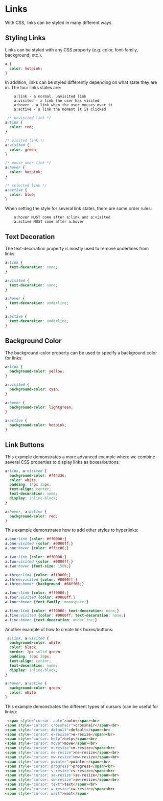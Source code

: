 # Links

With CSS, links can be styled in many different ways.

## Styling Links
Links can be styled with any CSS property (e.g. color, font-family, background, etc.).

```css
a {
  color: hotpink;
}
```

In addition, links can be styled differently depending on what state they are in.
The four links states are:
```
    a:link - a normal, unvisited link
    a:visited - a link the user has visited
    a:hover - a link when the user mouses over it
    a:active - a link the moment it is clicked
```

```css
 /* unvisited link */
a:link {
  color: red;
}

/* visited link */
a:visited {
  color: green;
}

/* mouse over link */
a:hover {
  color: hotpink;
}

/* selected link */
a:active {
  color: blue;
} 
```

When setting the style for several link states, there are some order rules:
```
    a:hover MUST come after a:link and a:visited
    a:active MUST come after a:hover
```

## Text Decoration
The text-decoration property is mostly used to remove underlines from links:
```css
a:link {
  text-decoration: none;
}

a:visited {
  text-decoration: none;
}

a:hover {
  text-decoration: underline;
}

a:active {
  text-decoration: underline;
}
```

## Background Color
The background-color property can be used to specify a background color for links:
```css
a:link {
  background-color: yellow;
}

a:visited {
  background-color: cyan;
}

a:hover {
  background-color: lightgreen;
}

a:active {
  background-color: hotpink;
} 
```

## Link Buttons
This example demonstrates a more advanced example where we combine several CSS properties to display links as boxes/buttons:
```css
a:link, a:visited {
  background-color: #f44336;
  color: white;
  padding: 14px 25px;
  text-align: center;
  text-decoration: none;
  display: inline-block;
}

a:hover, a:active {
  background-color: red;
}
```

This example demonstrates how to add other styles to hyperlinks:
```css
a.one:link {color: #ff0000;}
a.one:visited {color: #0000ff;}
a.one:hover {color: #ffcc00;}

a.two:link {color: #ff0000;}
a.two:visited {color: #0000ff;}
a.two:hover {font-size: 150%;}

a.three:link {color: #ff0000;}
a.three:visited {color: #0000ff;}
a.three:hover {background: #66ff66;}

a.four:link {color: #ff0000;}
a.four:visited {color: #0000ff;}
a.four:hover {font-family: monospace;}

a.five:link {color: #ff0000; text-decoration: none;}
a.five:visited {color: #0000ff; text-decoration: none;}
a.five:hover {text-decoration: underline;}
```

Another example of how to create link boxes/buttons:
```css
 a:link, a:visited {
  background-color: white;
  color: black;
  border: 2px solid green;
  padding: 10px 20px;
  text-align: center;
  text-decoration: none;
  display: inline-block;
}

a:hover, a:active {
  background-color: green;
  color: white;
}
```

This example demonstrates the different types of cursors (can be useful for links):
```html
 <span style="cursor: auto">auto</span><br>
<span style="cursor: crosshair">crosshair</span><br>
<span style="cursor: default">default</span><br>
<span style="cursor: e-resize">e-resize</span><br>
<span style="cursor: help">help</span><br>
<span style="cursor: move">move</span><br>
<span style="cursor: n-resize">n-resize</span><br>
<span style="cursor: ne-resize">ne-resize</span><br>
<span style="cursor: nw-resize">nw-resize</span><br>
<span style="cursor: pointer">pointer</span><br>
<span style="cursor: progress">progress</span><br>
<span style="cursor: s-resize">s-resize</span><br>
<span style="cursor: se-resize">se-resize</span><br>
<span style="cursor: sw-resize">sw-resize</span><br>
<span style="cursor: text">text</span><br>
<span style="cursor: w-resize">w-resize</span><br>
<span style="cursor: wait">wait</span> 
```

